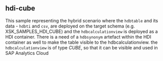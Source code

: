 ## hdi-cube

This sample representing the hybrid scenario where the `hdbtable` and its data - `hdbti` and `csv`, are deployed on the target schema 
(e.g. XSK_SAMPLES_HDI_CUBE) and the `hdbcalculationview` is deployed as a HDI container. 
There is a need of a `hdbsynonym` artefact within the HDI container as well to make the table visible to the hdbcalculationview.
the `hdbcalculationview` is of type *CUBE*, so that it can be visible and used in SAP Analytics Cloud
